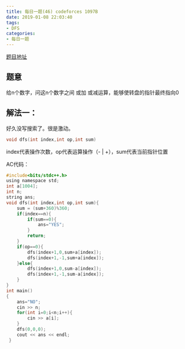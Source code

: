 ```yaml
---
title: 每日一题(46) codeforces 1097B
date: 2019-01-08 22:03:40
tags:
- DFS
categories:
- 每日一题
---
```

[题目地址](https://codeforces.com/contest/1097/problem/B)
## 题意
给n个数字，问这n个数字之间 或加 或减运算，能够使转盘的指针最终指向0
## 解法一：
好久没写搜索了。很是激动。
```C
void dfs(int index,int op,int sum)
```
index代表操作次数，op代表运算操作（- | +），sum代表当前指针位置

AC代码：
```C
#include<bits/stdc++.h>
using namespace std;
int a[1004];
int n;
string ans;
void dfs(int index,int op,int sum){
	sum = (sum+360)%360;
	if(index==n){
		if(sum==0){
			ans="YES";
		}
		return;
	}
	if(op==0){
		dfs(index+1,0,sum+a[index]);
		dfs(index+1,-1,sum+a[index]);
	}else{
		dfs(index+1,0,sum-a[index]);
		dfs(index+1,-1,sum-a[index]);
	}
}
int main()
{
	ans="NO";
	cin >> n;
	for(int i=0;i<n;i++){
		cin >> a[i];
	}
	dfs(0,0,0);
	cout << ans << endl;
 } 
```

